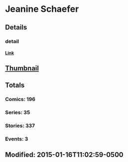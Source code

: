# Jeanine  Schaefer 
## Details
### detail
#### [Link](http://marvel.com/comics/creators/8715/jeanine_schaefer?utm_campaign=apiRef&utm_source=225578a89fc76f3d20fbffda5d17a88d)
## [Thumbnail](http://i.annihil.us/u/prod/marvel/i/mg/b/b0/4bb4900b3ce7a.jpg)
## Totals
### Comics: 196
### Series: 35
### Stories: 337
### Events: 3
## Modified: 2015-01-16T11:02:59-0500